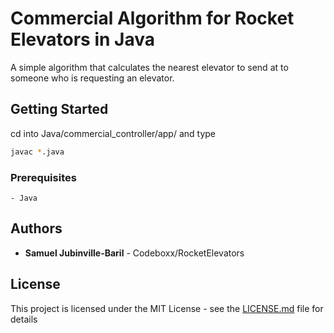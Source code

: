 # Commercial Algorithm for Rocket Elevators in Java

A simple algorithm that calculates the nearest elevator to send at to someone who is requesting an elevator.

## Getting Started
cd into Java/commercial_controller/app/ and type
```bash 
javac *.java
```

### Prerequisites


```
- Java
```

## Authors

* **Samuel Jubinville-Baril** - Codeboxx/RocketElevators 

## License

This project is licensed under the MIT License - see the [LICENSE.md](LICENSE) file for details
